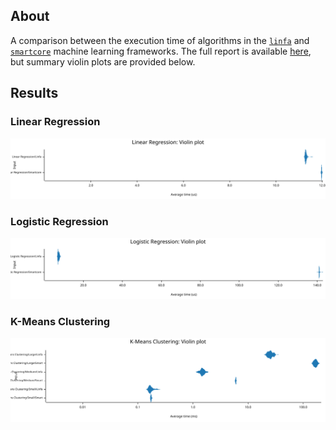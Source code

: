 ## About
A comparison between the execution time of algorithms in the [`linfa`](https://rust-ml.github.io/linfa/) and [`smartcore`](https://smartcorelib.org/) machine learning frameworks. The full report is available [here](criterion/report/index.html), but summary violin plots are provided below.

## Results
### Linear Regression
![](criterion/Linear%20Regression/report/violin.svg)

### Logistic Regression
![](criterion/Logistic%20Regression/report/violin.svg)

### K-Means Clustering
![](criterion/K-Means%20Clustering/report/violin.svg)
